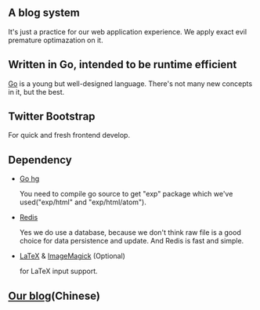 ## A blog system

It's just a practice for our web application experience. We apply exact evil premature optimazation on it.

## Written in Go, intended to be runtime efficient

[Go](http://golang.org) is a young but well-designed language. There's not many new concepts in it, but the best.

## Twitter Bootstrap

For quick and fresh frontend develop.

## Dependency

* [Go hg](http://https://code.google.com/p/go/)

	You need to compile go source to get "exp" package which we've used("exp/html" and "exp/html/atom").

* [Redis](http://redis.io/)

	Yes we do use a database, because we don't think raw file is a good choice for data persistence and update. And Redis is fast and simple.

* [LaTeX](http://www.tug.org/texlive/) & [ImageMagick](http://www.imagemagick.org/) (Optional)

	for LaTeX input support.

## [Our blog](http://stdio.njuptsast.org/)(Chinese)

